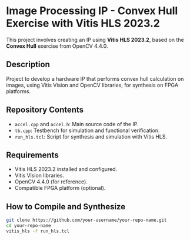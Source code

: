 # Image Processing IP - Convex Hull Exercise with Vitis HLS 2023.2

This project involves creating an IP using **Vitis HLS 2023.2**, based on the **Convex Hull** exercise from OpenCV 4.4.0.

## Description

Project to develop a hardware IP that performs convex hull calculation on images, using Vitis Vision and OpenCV libraries, for synthesis on FPGA platforms.

## Repository Contents

- `accel.cpp` and `accel.h`: Main source code of the IP.  
- `tb.cpp`: Testbench for simulation and functional verification.  
- `run_hls.tcl`: Script for synthesis and simulation with Vitis HLS.

## Requirements

- Vitis HLS 2023.2 installed and configured.  
- Vitis Vision libraries.  
- OpenCV 4.4.0 (for reference).  
- Compatible FPGA platform (optional).

## How to Compile and Synthesize

```bash
git clone https://github.com/your-username/your-repo-name.git
cd your-repo-name
vitis_hls -f run_hls.tcl

